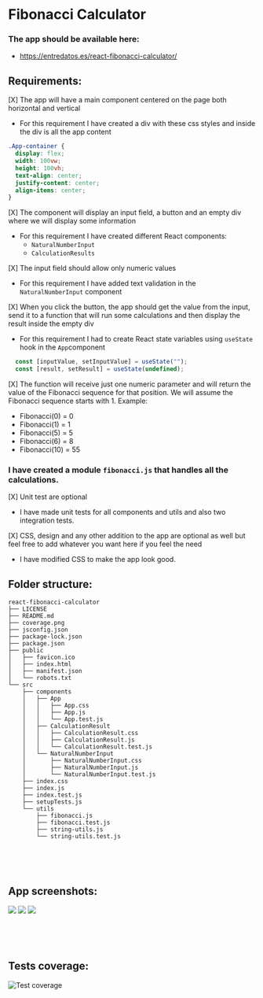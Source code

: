 # Fibonacci Calculator

### The app should be available here:
- https://entredatos.es/react-fibonacci-calculator/

## Requirements:

[X] The app will have a main component centered on the page both horizontal and vertical
- For this requirement I have created a div with these css styles and inside the div is all the app content

``` css
.App-container {
  display: flex;
  width: 100vw;
  height: 100vh;
  text-align: center;
  justify-content: center;
  align-items: center;
}
```

[X] The component will display an input field, a button and an empty div where we will display some information

- For this requirement I have created different React components:
  - `NaturalNumberInput`
  - `CalculationResults`


[X] The input field should allow only numeric values
- For this requirement I have added text validation in the `NaturalNumberInput` component

[X] When you click the button, the app should get the value from the input, send it to a function that will run some calculations and then display the result inside the empty div
- For this requirement I had to create React state variables using `useState` hook in the `App`component
``` javascript
  const [inputValue, setInputValue] = useState("");
  const [result, setResult] = useState(undefined);
```


[X] The function will receive just one numeric parameter and will return the value of the Fibonacci sequence for that position. We will assume the Fibonacci sequence starts with 1. Example:

  - Fibonacci(0) = 0
  - Fibonacci(1) = 1
  - Fibonacci(5) = 5
  - Fibonacci(6) = 8
  - Fibonacci(10) = 55

### I have created a module `fibonacci.js` that handles all the calculations.

[X] Unit test are optional
- I have made unit tests for all components and utils and also two integration tests.

[X] CSS, design and any other addition to the app are optional as well but feel free to add whatever you want here if you feel the need
- I have modified CSS to make the app look good.

## Folder structure:
```
react-fibonacci-calculator
├── LICENSE
├── README.md
├── coverage.png
├── jsconfig.json
├── package-lock.json
├── package.json
├── public
│   ├── favicon.ico
│   ├── index.html
│   ├── manifest.json
│   └── robots.txt
└── src
    ├── components
    │   ├── App
    │   │   ├── App.css
    │   │   ├── App.js
    │   │   └── App.test.js
    │   ├── CalculationResult
    │   │   ├── CalculationResult.css
    │   │   ├── CalculationResult.js
    │   │   └── CalculationResult.test.js
    │   └── NaturalNumberInput
    │       ├── NaturalNumberInput.css
    │       ├── NaturalNumberInput.js
    │       └── NaturalNumberInput.test.js
    ├── index.css
    ├── index.js
    ├── index.test.js
    ├── setupTests.js
    └── utils
        ├── fibonacci.js
        ├── fibonacci.test.js
        ├── string-utils.js
        └── string-utils.test.js
```

&nbsp;

&nbsp;
## App screenshots:

![](/screenshots/app1.png)
![](/screenshots/app2.png)
![](/screenshots/app3.png)


&nbsp;

&nbsp;
## Tests coverage:
![Test coverage](/screenshots/coverage.png)
